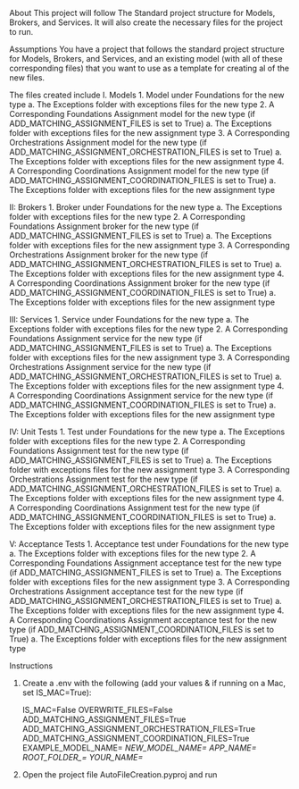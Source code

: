 About
This project will follow The Standard project structure for Models, Brokers, and Services. It will also create the necessary files for the project to run. 

Assumptions
You have a project that follows the standard project structure for Models, Brokers, and Services, and an existing model (with all of these corresponding files) that you want to use as a template for creating al of the new files.

The files created include
I. Models
	1. Model under Foundations for the new type
		a. The Exceptions folder with exceptions files for the new type
	2. A Corresponding Foundations Assignment model for the new type (if ADD_MATCHING_ASSIGNMENT_FILES is set to True)
		a. The Exceptions folder with exceptions files for the new assignment type
	3. A Corresponding Orchestrations Assignment model for the new type (if ADD_MATCHING_ASSIGNMENT_ORCHESTRATION_FILES is set to True)
		a. The Exceptions folder with exceptions files for the new assignment type
	4. A Corresponding Coordinations Assignment model for the new type (if ADD_MATCHING_ASSIGNMENT_COORDINATION_FILES is set to True)
		a. The Exceptions folder with exceptions files for the new assignment type 

II: Brokers
	1. Broker under Foundations for the new type
		a. The Exceptions folder with exceptions files for the new type
	2. A Corresponding Foundations Assignment broker for the new type (if ADD_MATCHING_ASSIGNMENT_FILES is set to True)
		a. The Exceptions folder with exceptions files for the new assignment type
	3. A Corresponding Orchestrations Assignment broker for the new type (if ADD_MATCHING_ASSIGNMENT_ORCHESTRATION_FILES is set to True)
		a. The Exceptions folder with exceptions files for the new assignment type
	4. A Corresponding Coordinations Assignment broker for the new type (if ADD_MATCHING_ASSIGNMENT_COORDINATION_FILES is set to True)
		a. The Exceptions folder with exceptions files for the new assignment type

III: Services
	1. Service under Foundations for the new type
		a. The Exceptions folder with exceptions files for the new type
	2. A Corresponding Foundations Assignment service for the new type (if ADD_MATCHING_ASSIGNMENT_FILES is set to True)
		a. The Exceptions folder with exceptions files for the new assignment type
	3. A Corresponding Orchestrations Assignment service for the new type (if ADD_MATCHING_ASSIGNMENT_ORCHESTRATION_FILES is set to True)
		a. The Exceptions folder with exceptions files for the new assignment type
	4. A Corresponding Coordinations Assignment service for the new type (if ADD_MATCHING_ASSIGNMENT_COORDINATION_FILES is set to True)
		a. The Exceptions folder with exceptions files for the new assignment type

IV: Unit Tests
	1. Test under Foundations for the new type
		a. The Exceptions folder with exceptions files for the new type
	2. A Corresponding Foundations Assignment test for the new type (if ADD_MATCHING_ASSIGNMENT_FILES is set to True)
		a. The Exceptions folder with exceptions files for the new assignment type
	3. A Corresponding Orchestrations Assignment test for the new type (if ADD_MATCHING_ASSIGNMENT_ORCHESTRATION_FILES is set to True)
		a. The Exceptions folder with exceptions files for the new assignment type
	4. A Corresponding Coordinations Assignment test for the new type (if ADD_MATCHING_ASSIGNMENT_COORDINATION_FILES is set to True)
		a. The Exceptions folder with exceptions files for the new assignment type

V: Acceptance Tests
	1. Acceptance test under Foundations for the new type
		a. The Exceptions folder with exceptions files for the new type
	2. A Corresponding Foundations Assignment acceptance test for the new type (if ADD_MATCHING_ASSIGNMENT_FILES is set to True)
		a. The Exceptions folder with exceptions files for the new assignment type
	3. A Corresponding Orchestrations Assignment acceptance test for the new type (if ADD_MATCHING_ASSIGNMENT_ORCHESTRATION_FILES is set to True)
		a. The Exceptions folder with exceptions files for the new assignment type
	4. A Corresponding Coordinations Assignment acceptance test for the new type (if ADD_MATCHING_ASSIGNMENT_COORDINATION_FILES is set to True)
		a. The Exceptions folder with exceptions files for the new assignment type

Instructions
1. Create a .env with the following (add your values & if running on a Mac, set IS_MAC=True):

	IS_MAC=False
    OVERWRITE_FILES=False
    ADD_MATCHING_ASSIGNMENT_FILES=True
    ADD_MATCHING_ASSIGNMENT_ORCHESTRATION_FILES=True
    ADD_MATCHING_ASSIGNMENT_COORDINATION_FILES=True
	EXAMPLE_MODEL_NAME=<var goes here>
	NEW_MODEL_NAME=<var goes here>
	APP_NAME=<var goes here>
	ROOT_FOLDER_=<var goes here>
	YOUR_NAME=<var goes here>

2. Open the project file AutoFileCreation.pyproj and run

